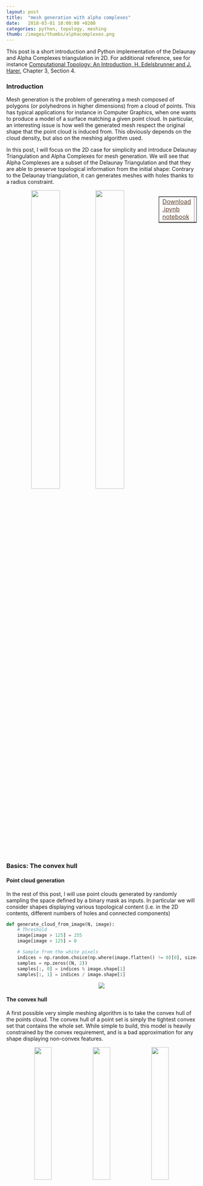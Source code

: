 ```yaml
---
layout: post
title:  "mesh generation with alpha complexes"
date:   2018-03-01 10:00:00 +0200
categories: python, topology, meshing
thumb: /images/thumbs/alphacomplexes.png
---
```



This post is a short introduction and Python implementation of the Delaunay and Alpha Complexes triangulation in 2D. For additional reference, see for instance <a href="https://www.amazon.com/Computational-Topology-Introduction-Herbert-Edelsbrunner/dp/0821849255" target="_blank">Computational Topology: An Introduction, H. Edelsbrunner and J. Harer</a>, Chapter 3, Section 4.


### <i class="fa fa-edit"></i> Introduction

Mesh generation is the problem of generating a mesh composed of polygons (or polyhedrons in higher dimensions) from a cloud of points. This has typical applications for instance in Computer Graphics, when one wants to produce a model of a surface matching a given point cloud.  In particular, an interesting issue is how well the generated mesh respect the original shape that the point cloud is induced from. This obviously depends on the cloud density, but also on the meshing algorithm used.


In this post, I will focus on the 2D case for simplicity and introduce <span class="keyword">Delaunay Triangulation</span> and <span class="keyword">Alpha Complexes</span> for mesh generation. 
We will see that Alpha Complexes are a subset of the Delaunay Triangulation and that they are able to preserve topological information from the initial shape: Contrary to the Delaunay triangulation, it can generates meshes with holes thanks to a <span class="keyword">radius constraint</span>.


<div style="width:20%; float:right">
<table border="1" cellpadding="6" align="right">
<tr>
<td><a style="color:#5E412F" href="/notebooks/2016_08_01_AlphaComplexes/alpha_complexes.ipynb">Download .ipynb notebook</a></td>
<td><a style="color:#5E412F" href="/notebooks/2016_08_01_AlphaComplexes/resources.zip">Download resources.zip</a></td>
</tr>
</table>
</div>
<div style="text-align:center; width:75%">
<img src="/notebooks/2016_08_01_AlphaComplexes/animation2.gif" width="45%"><img src="/notebooks/2016_08_01_AlphaComplexes/intro.png" width="45%">
</div>


### <i class="fa fa-circle" style="font-size:12px"></i> <i class="fa fa-circle-o" style="font-size:12px"></i> <i class="fa fa-circle-o" style="font-size:12px"></i> Basics: The convex hull


#### Point cloud generation
In the rest of this post, I will use <span class="keyword">point clouds</span> generated by randomly sampling the space defined by a binary mask as inputs. In particular we will consider shapes displaying various topological content (i.e. in the 2D contents, different numbers of holes and connected components)

```python
def generate_cloud_from_image(N, image):
    # Threshold
    image[image > 125] = 255
    image[image < 125] = 0

    # Sample from the white pixels
    indices = np.random.choice(np.where(image.flatten() != 0)[0], size=N)
    samples = np.zeros((N, 2))
    samples[:, 0] = indices % image.shape[1]
    samples[:, 1] = indices / image.shape[1]
```

<div style="text-align:center">
<img src="/notebooks/2016_08_01_AlphaComplexes/samples.png">
</div>

     

#### The convex hull
A first possible very simple meshing algorithm is to take the convex hull of the points cloud. The <span class="keyword">convex hull</span> of a point set is simply the tightest convex set that contains the whole set. While simple to build, this model is heavily constrained by the convex requirement, and is a bad approximation for any shape displaying non-convex features.


<div style="text-align:center">
<img src="/notebooks/2016_08_01_AlphaComplexes/convexhull1.png" width="30%">
<img src="/notebooks/2016_08_01_AlphaComplexes/convexhull.png" width="30%">
<img src="/notebooks/2016_08_01_AlphaComplexes/convexhull2.png" width="30%">
</div>


### <i class="fa fa-circle" style="font-size:12px"></i> <i class="fa fa-circle" style="font-size:12px"></i> <i class="fa fa-circle-o" style="font-size:12px"></i> The Delaunay triangulation

#### Definition
A triangulation of a 2D point cloud $$S \in \mathbb{R}^2$$ is triangulation of its convex hull, i.e. a partition of the hull in triangles whose vertices are points of $$S$$.
Additionally, a <span class="keyword"> Delaunay</span> triangulation $$DT(S)$$ is such that no points in $$S$$ is inside any of the circumscribed circles to any of the triangles in $$DT(S)$$, which guarantees a certain regularity to it; In particular it typically prevents very elongated triangles.

**Note:** According to the definition, the Delaunay Triangulation also has a limiting convex constraint. In order to avoid this, a classical trick is to had some boundary points to form a bounding box around the point clouds, forming a new convex hull. Then after the triangulation is done, we simply remove the triangles for which any vertex lies on the boundary. That way, we retrieve a potentially non-convex triangluation of the original point cloud $$S$$.


#### Voronoi Diagram
An easy to compute the Delaunay triangulation is to characterize it as the dual of the <span class="keyword">Voronoi diagram</span> of $$S$$. More  specifically, for each point $$x \in S$$, its Voronoi cell is defined as the set of points in the space which are closer to $$x$$ than any other points in $$S$$:
\begin{align}
V_x = \left[ y \in \mathbb{R}^2,\ \mbox{s.t. } \forall x' \in S,\ || y - x||_2 \leq ||y - x'||_2 \right]
\end{align}


```python
#### Voronoi Diagram
def voronoi_diagram(samples, ax=None):
    # Extract Voronoi regions (sicpy)
    vor = Voronoi(samples, qhull_options="Q0")

    # vor_ridges; Maps edge index -> Center of incident Voronoi cells
    n = len(vor.vertices)
    vor_ridges = {min(edges) * n + max(edges): 
                  ((centers[0], vor.points[centers[0]]), 
		   (centers[1], vor.points[centers[1]]))
                  for edges, centers in zip(vor.ridge_vertices, vor.ridge_points)} 
```

Finally, the Delaunay triangulation is built as the dual of the Voronoi diagram, i.e. we form an edge between any two points $$x, x' \in S$$ if and only if their respective cells $$V_x$$ and $$V_{x'}$$ touch (have a common edge) in the Voronoi diagram.

\begin{align}
DL(S):  x \leftrightarrow x' \iff V_x \mbox{ adjacent to } V_{x'}
\end{align}


```python
# Build vertices and triangles list
adjacency = defaultdict(lambda: [])
vertices = {}
for (ip, p), (iq, q) in vor_ridges.values():
    vertices[ip] = p
    vertices[iq] = q
    adjacency[min(ip, iq)].append(max(ip, iq))
           
# Build triangles for adjacent cells 
triangles = []
for p, neighbours in adjacency.items():
auxp = set(adjacency[p])
for i, q in enumerate(neighbours):
    auxq = auxp & (set(adjacency[q]))
    for r in neighbours[i+1:]:
        if max(q,r) in adjacency[min(q, r)] and 
           len(list(auxq.intersection(adjacency[r]))) == 0:
            triangles.append(mp.Polygon(
		[vertices[p], vertices[q], vertices[r]], closed=True))
```

<div style="text-align:center">
<img src="/notebooks/2016_08_01_AlphaComplexes/delaunay.png">
</div>

### <i class="fa fa-circle" style="font-size:12px"></i> <i class="fa fa-circle" style="font-size:12px"></i> <i class="fa fa-circle-o" style="font-size:12px"></i> Alpha Complexes

As we have seen in the previous example, the Delaunay triangluation yields a much more interesting result shape than the convex hull. However, it produces a dense partition of the space and in particular doesn't recover <span class="keyword">topological information</span> from the shape such as holes or connected components.

Alpha complexes are a susbset of the Delaunay Triangulation that tackles this issue. As previously, we will use a dual structure. More specifically, Alpha complexes are defined as the dual construction of the <span class="keyword">restricted Voronoi diagram</span>, $$Vor_r(S)$$. Which is simply the intersection of the Voronoi diagram with balls of radius $$r$$ centered on every point in $$S$$.

\begin{align}
Vor_r(S) = \left[ V_x \cap B_{r}(x),\ \forall x \in S \right]
\end{align}

In order to build the restricted Voronoi diagram, we need to start from the initial Voronoi diagram and compute its intersections with balls of radius $$r$$. In 2D, this means we need to compute intersections between circles and the lines composing the diagram

```python
"""
Return the segment intersection of [p, q] with the circle of center ``center`` 
and radius ``r``
"""

# Case 1: If p and q are both in the circle -> clip to [p, q]
if is_in_circle(p, center, r) and is_in_circle(q, center, r):
return [(p, q)], True, True

# Intersection with line y = ax + b
# Express the line equation as y = slope * x + intersect
slope = (q[1] - p[1]) / (q[0] - p[0])
intersect = q[1] - slope * q[0]
# Express the intersection problem as a quadratic equation ax2 + bx + c
# we need to solve the system:
#   (1) y = slope  * x + b
#   (2) (x - center[0])**2 + (y - center[1])**2 = r
a = slope**2 + 1
b = 2 * (slope * (intersect - center[1]) - center[0])
c = center[0]**2 + (intersect - center[1])**2 - r**2

# No intersection -> clip to circle
delta = b**2 - 4*a*c
if delta <= 0:
    return [], False, False

# Intersection -> clip to [p2, q2] n [p, q]
else:
pt1 = p; pt2 = q
is_in_pq = lambda z: (z >=  p[0]) and (z <= q[0])
check = False # check will be True iff [p2, q2] n [p, q] is empty

# Case 2: p is not in the circle
if not is_in_circle(p, center, r):
    x = (- b - np.sqrt(delta)) / (2 * a) 
    pt1 = np.array([x, slope*x + intersect])
    check = not is_in_pq(x)

# Case 3: q is not in the circle
if not is_in_circle(q, center, r):
    x = (- b + np.sqrt(delta)) / (2 * a) 
    pt2 = np.array([x, slope*x + intersect])
    check = (check or cp) and (not is_in_pq(x))

# Case 4: neither p or q are inside the circle
return ([], False, False) if check else ([(pt1, pt2)], cp, cq)
```
 TODO(code)

```python
def alpha_complex(samples, vor_regions, vor_ridges, r):
    """
    Jointly compute the alpha complex and Voronoi diagram of the given samples cloud.
    
    Args:
     * ``samples`` (*matrix of size n_samples x 2*): 2D coordinates of the samples.
     * ``vor_regions`` (*list of (center, region edges, edge indices)*): Precomputed region in the Voronoi diagram.
     * ``vor_ridges`` (*dictionnary edge index -> (x, y) center of neighboring Voronoi cell*)
     * ``r`` (*float*): Radius of the balls.
     
    Returns:
     * ``restricted_voronoi_cells``: Restricted Voronoi diagram structure.
     * ``alpha_complex_edges``: List of edges in the Alpha complex.
    """
    # Build the restricted Voronoi diagram
    restricted_voronoi_cells = [] 
    alpha_complex_cells = [[], []]
    triangles = defaultdict(lambda: [])
    for center, region, region_indices, edge_indices in vor_regions:
        restr_region = [] 
        for i, p in enumerate(region):
            q = region[(i + 1) % len(region)]
            inter, clip_p, clip_q = line_circle_intersection(p, q, center, r)
            if len(inter):
                restr_region.extend(inter)
                #alpha_complex_edges.append(vor_ridges[edge_indices[i]])
            # If triangles
                if clip_p and not edge_indices[i] in triangles[region_indices[i]]:
                    triangles[region_indices[i]].append(edge_indices[i])
                if clip_q and not edge_indices[i] in triangles[region_indices[(i + 1) % len(region)]]:
                    triangles[region_indices[(i + 1) % len(region)]].append(edge_indices[i])
                else:
                    alpha_complex_cells[0].append(edge_indices[i])
        restricted_voronoi_cells.append((center, restr_region)) 
    # Build apla complex (distinguish edges from triangles)
    seen_edges = []
    # Define triangles
    for vertex, incident_edges in triangles.items():
        if len(incident_edges) == 3:
            vertices = [(x, y) for e in incident_edges for (x, y) in vor_ridges[e]]
            _, aux = np.unique([x[0] for x in vertices], return_index=True)
            alpha_complex_cells[1].append([vertices[i][1] for i in aux])
            seen_edges.extend(incident_edges)
    # Remove duplicate edges
    alpha_complex_cells[0] = list(set(alpha_complex_cells[0]) - set(seen_edges))
    alpha_complex_cells[0] = map(lambda x: [y[1] for y in vor_ridges[x]], alpha_complex_cells[0])
    return restricted_voronoi_cells, alpha_complex_cells
```

<div style="text-align:center; margin-bottom:40px">
<img src="/notebooks/2016_08_01_AlphaComplexes/alphacomplexes.png">
</div>

<div style="text-align:center">
<img src="/notebooks/2016_08_01_AlphaComplexes/comparison.png">
</div>


### <i class="fa fa-laptop"></i> Demo
The main observation is that by tuning the radius constraint correctly, we can obtain a mesh of the point clouds that respect topological features of the original shape (holes), contrary to the Delaunay Triangulation. However, finding a good value for this parameter can be quite difficult as it heavily depends on the input samples.

To highlight this, I also generate an animation of the restricted Voronoi diagram and the alpha complex for growing value of $$r$$. For very small $$r$$, no cells collide and the complex is equal to the point cloud; Inversely for large $$r$$, the complex collapses to the Delaunay Triangulation. For values in between, we get different density meshes of the cloud.

<div style="text-align:center">
<img src="/notebooks/2016_08_01_AlphaComplexes/animation.gif">
</div>

